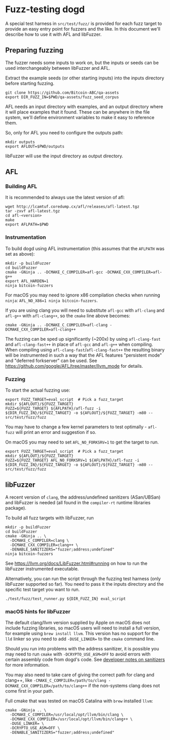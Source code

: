 Fuzz-testing dogd
==========================

A special test harness in `src/test/fuzz/` is provided for each fuzz target to
provide an easy entry point for fuzzers and the like. In this document we'll
describe how to use it with AFL and libFuzzer.

## Preparing fuzzing

The fuzzer needs some inputs to work on, but the inputs or seeds can be used
interchangeably between libFuzzer and AFL.

Extract the example seeds (or other starting inputs) into the inputs
directory before starting fuzzing.

```
git clone https://github.com/Bitcoin-ABC/qa-assets
export DIR_FUZZ_IN=$PWD/qa-assets/fuzz_seed_corpus
```

AFL needs an input directory with examples, and an output directory where it
will place examples that it found. These can be anywhere in the file system,
we'll define environment variables to make it easy to reference them.

So, only for AFL you need to configure the outputs path:

```
mkdir outputs
export AFLOUT=$PWD/outputs
```

libFuzzer will use the input directory as output directory.

## AFL

### Building AFL

It is recommended to always use the latest version of afl:
```
wget http://lcamtuf.coredump.cx/afl/releases/afl-latest.tgz
tar -zxvf afl-latest.tgz
cd afl-<version>
make
export AFLPATH=$PWD
```

### Instrumentation

To build dogd using AFL instrumentation (this assumes that the
`AFLPATH` was set as above):
```
mkdir -p buildFuzzer
cd buildFuzzer
cmake -GNinja .. -DCMAKE_C_COMPILER=afl-gcc -DCMAKE_CXX_COMPILER=afl-g++
export AFL_HARDEN=1
ninja bitcoin-fuzzers
```

For macOS you may need to ignore x86 compilation checks when running `ninja`:
`AFL_NO_X86=1 ninja bitcoin-fuzzers`.

If you are using clang you will need to substitute `afl-gcc` with `afl-clang`
and `afl-g++` with `afl-clang++`, so the `cmake` line above becomes:
```
cmake -GNinja .. -DCMAKE_C_COMPILER=afl-clang -DCMAKE_CXX_COMPILER=afl-clang++
```


The fuzzing can be sped up significantly (~200x) by using `afl-clang-fast` and
`afl-clang-fast++` in place of `afl-gcc` and `afl-g++` when compiling. When
compiling using `afl-clang-fast`/`afl-clang-fast++` the resulting
binary will be instrumented in such a way that the AFL features "persistent
mode" and "deferred forkserver" can be used.
See https://github.com/google/AFL/tree/master/llvm_mode for details.

### Fuzzing

To start the actual fuzzing use:

```
export FUZZ_TARGET=eval_script  # Pick a fuzz_target
mkdir ${AFLOUT}/${FUZZ_TARGET}
FUZZ=${FUZZ_TARGET} ${AFLPATH}/afl-fuzz -i ${DIR_FUZZ_IN}/${FUZZ_TARGET} -o ${AFLOUT}/${FUZZ_TARGET} -m80 -- src/test/fuzz/fuzz
```

You may have to change a few kernel parameters to test optimally - `afl-fuzz`
will print an error and suggestion if so.

On macOS you may need to set `AFL_NO_FORKSRV=1` to get the target to run.
```
export FUZZ_TARGET=eval_script  # Pick a fuzz_target
mkdir ${AFLOUT}/${FUZZ_TARGET}
FUZZ=${FUZZ_TARGET} AFL_NO_FORKSRV=1 ${AFLPATH}/afl-fuzz -i ${DIR_FUZZ_IN}/${FUZZ_TARGET} -o ${AFLOUT}/${FUZZ_TARGET} -m80 -- src/test/fuzz/fuzz
```

## libFuzzer

A recent version of `clang`, the address/undefined sanitizers (ASan/UBSan) and
libFuzzer is needed (all found in the `compiler-rt` runtime libraries package).

To build all fuzz targets with libFuzzer, run

```
mkdir -p buildFuzzer
cd buildFuzzer
cmake -GNinja .. \
  -DCMAKE_C_COMPILER=clang \
  -DCMAKE_CXX_COMPILER=clang++ \
  -DENABLE_SANITIZERS="fuzzer;address;undefined"
ninja bitcoin-fuzzers
```

See https://llvm.org/docs/LibFuzzer.html#running on how to run the libFuzzer
instrumented executable.

Alternatively, you can run the script through the fuzzing test harness (only
libFuzzer supported so far). You need to pass it the inputs directory and
the specific test target you want to run.

```
./test/fuzz/test_runner.py ${DIR_FUZZ_IN} eval_script
```

### macOS hints for libFuzzer

The default clang/llvm version supplied by Apple on macOS does not include
fuzzing libraries, so macOS users will need to install a full version, for
example using `brew install llvm`.
This version has no support for the `lld` linker so you need to add
`-DUSE_LINKER=` to the `cmake` command line.

Should you run into problems with the address sanitizer, it is possible you
may need to run `cmake` with `-DCRYPTO_USE_ASM=OFF` to avoid errors with
certain assembly code from dogd's code.
See [developer notes on sanitizers](developer-notes.md#sanitizers) for more
information.

You may also need to take care of giving the correct path for clang and
clang++, like `-CMAKE_C_COMPILER=/path/to/clang -DCMAKE_CXX_COMPILER=/path/to/clang++`
if the non-systems clang does not come first in your path.

Full cmake that was tested on macOS Catalina with `brew` installed `llvm`:

```
cmake -GNinja .. \
  -DCMAKE_C_COMPILER=/usr/local/opt/llvm/bin/clang \
  -DCMAKE_CXX_COMPILER=/usr/local/opt/llvm/bin/clang++ \
  -DUSE_LINKER= \
  -DCRYPTO_USE_ASM=OFF \
  -DENABLE_SANITIZERS="fuzzer;address;undefined"
```

